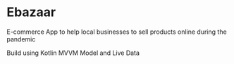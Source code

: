 # Ebazaar
 E-commerce App to help local businesses to sell products online during the pandemic
 
 Build using Kotlin MVVM Model and Live Data
